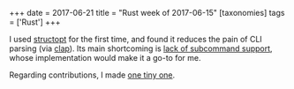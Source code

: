 +++
date = 2017-06-21
title = "Rust week of 2017-06-15"
[taxonomies]
tags = ['Rust']
+++

I used [structopt] for the first time, and found it reduces the pain of
CLI parsing (via [clap]). Its main shortcoming is [lack of subcommand
support], whose implementation would make it a go-to for me.

Regarding contributions, I made [one tiny one].

  [structopt]: https://github.com/TeXitoi/structopt
  [clap]: https://github.com/kbknapp/clap-rs
  [lack of subcommand support]: https://github.com/TeXitoi/structopt/issues/1
  [one tiny one]: https://github.com/stevedonovan/to_vec/pull/1

